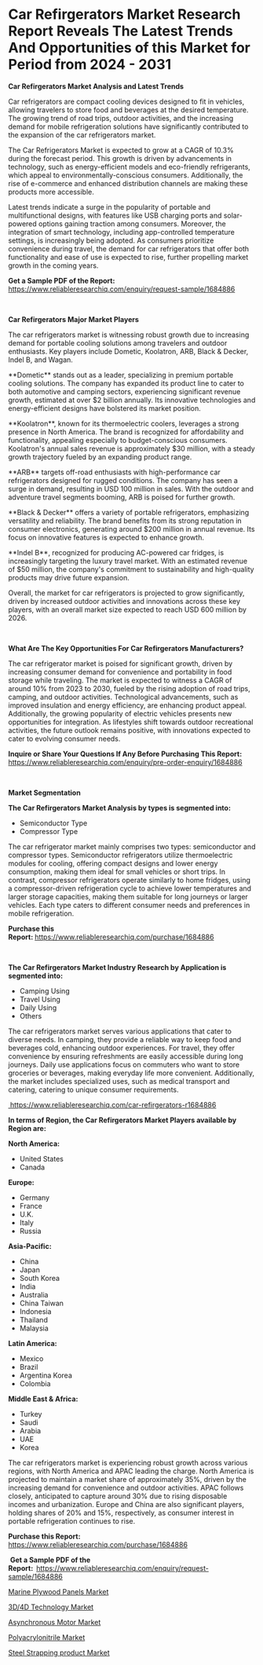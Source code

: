 <p><h1>Car Refirgerators Market Research Report Reveals The Latest Trends And Opportunities of this Market for Period from 2024 - 2031</h1></p><p><strong>Car Refirgerators Market Analysis and Latest Trends</strong></p>
<p><p>Car refrigerators are compact cooling devices designed to fit in vehicles, allowing travelers to store food and beverages at the desired temperature. The growing trend of road trips, outdoor activities, and the increasing demand for mobile refrigeration solutions have significantly contributed to the expansion of the car refrigerators market. </p><p>The Car Refrigerators Market is expected to grow at a CAGR of 10.3% during the forecast period. This growth is driven by advancements in technology, such as energy-efficient models and eco-friendly refrigerants, which appeal to environmentally-conscious consumers. Additionally, the rise of e-commerce and enhanced distribution channels are making these products more accessible.</p><p>Latest trends indicate a surge in the popularity of portable and multifunctional designs, with features like USB charging ports and solar-powered options gaining traction among consumers. Moreover, the integration of smart technology, including app-controlled temperature settings, is increasingly being adopted. As consumers prioritize convenience during travel, the demand for car refrigerators that offer both functionality and ease of use is expected to rise, further propelling market growth in the coming years.</p></p>
<p><strong>Get a Sample PDF of the Report:&nbsp;</strong> <a href="https://www.reliableresearchiq.com/enquiry/request-sample/1684886?utm_campaign=99&utm_medium=2&utm_source=Github&utm_content=ia&utm_term=16102024&utm_id=car-refirgerators">https://www.reliableresearchiq.com/enquiry/request-sample/1684886</a></p>
<p>&nbsp;</p>
<p><strong>Car Refirgerators Major Market Players</strong></p>
<p><p>The car refrigerators market is witnessing robust growth due to increasing demand for portable cooling solutions among travelers and outdoor enthusiasts. Key players include Dometic, Koolatron, ARB, Black & Decker, Indel B, and Wagan. </p><p>**Dometic** stands out as a leader, specializing in premium portable cooling solutions. The company has expanded its product line to cater to both automotive and camping sectors, experiencing significant revenue growth, estimated at over $2 billion annually. Its innovative technologies and energy-efficient designs have bolstered its market position.</p><p>**Koolatron**, known for its thermoelectric coolers, leverages a strong presence in North America. The brand is recognized for affordability and functionality, appealing especially to budget-conscious consumers. Koolatron's annual sales revenue is approximately $30 million, with a steady growth trajectory fueled by an expanding product range.</p><p>**ARB** targets off-road enthusiasts with high-performance car refrigerators designed for rugged conditions. The company has seen a surge in demand, resulting in USD 100 million in sales. With the outdoor and adventure travel segments booming, ARB is poised for further growth.</p><p>**Black & Decker** offers a variety of portable refrigerators, emphasizing versatility and reliability. The brand benefits from its strong reputation in consumer electronics, generating around $200 million in annual revenue. Its focus on innovative features is expected to enhance growth.</p><p>**Indel B**, recognized for producing AC-powered car fridges, is increasingly targeting the luxury travel market. With an estimated revenue of $50 million, the company's commitment to sustainability and high-quality products may drive future expansion.</p><p>Overall, the market for car refrigerators is projected to grow significantly, driven by increased outdoor activities and innovations across these key players, with an overall market size expected to reach USD 600 million by 2026.</p></p>
<p>&nbsp;</p>
<p><strong>What Are The Key Opportunities For Car Refirgerators Manufacturers?</strong></p>
<p><p>The car refrigerator market is poised for significant growth, driven by increasing consumer demand for convenience and portability in food storage while traveling. The market is expected to witness a CAGR of around 10% from 2023 to 2030, fueled by the rising adoption of road trips, camping, and outdoor activities. Technological advancements, such as improved insulation and energy efficiency, are enhancing product appeal. Additionally, the growing popularity of electric vehicles presents new opportunities for integration. As lifestyles shift towards outdoor recreational activities, the future outlook remains positive, with innovations expected to cater to evolving consumer needs.</p></p>
<p><strong>Inquire or Share Your Questions If Any Before Purchasing This Report:</strong> <a href="https://www.reliableresearchiq.com/enquiry/pre-order-enquiry/1684886?utm_campaign=99&utm_medium=2&utm_source=Github&utm_content=ia&utm_term=16102024&utm_id=car-refirgerators">https://www.reliableresearchiq.com/enquiry/pre-order-enquiry/1684886</a></p>
<p>&nbsp;</p>
<p><strong>Market Segmentation</strong></p>
<p><strong>The Car Refirgerators Market Analysis by types is segmented into:</strong></p>
<p><ul><li>Semiconductor Type</li><li>Compressor Type</li></ul></p>
<p><p>The car refrigerator market mainly comprises two types: semiconductor and compressor types. Semiconductor refrigerators utilize thermoelectric modules for cooling, offering compact designs and lower energy consumption, making them ideal for small vehicles or short trips. In contrast, compressor refrigerators operate similarly to home fridges, using a compressor-driven refrigeration cycle to achieve lower temperatures and larger storage capacities, making them suitable for long journeys or larger vehicles. Each type caters to different consumer needs and preferences in mobile refrigeration.</p></p>
<p><strong>Purchase this Report:&nbsp;</strong><a href="https://www.reliableresearchiq.com/purchase/1684886?utm_campaign=99&utm_medium=2&utm_source=Github&utm_content=ia&utm_term=16102024&utm_id=car-refirgerators">https://www.reliableresearchiq.com/purchase/1684886</a></p>
<p>&nbsp;</p>
<p><strong>The Car Refirgerators Market Industry Research by Application is segmented into:</strong></p>
<p><ul><li>Camping Using</li><li>Travel Using</li><li>Daily Using</li><li>Others</li></ul></p>
<p><p>The car refrigerators market serves various applications that cater to diverse needs. In camping, they provide a reliable way to keep food and beverages cold, enhancing outdoor experiences. For travel, they offer convenience by ensuring refreshments are easily accessible during long journeys. Daily use applications focus on commuters who want to store groceries or beverages, making everyday life more convenient. Additionally, the market includes specialized uses, such as medical transport and catering, catering to unique consumer requirements.</p></p>
<p><a href="https://www.reliableresearchiq.com/car-refirgerators-r1684886?utm_campaign=99&utm_medium=2&utm_source=Github&utm_content=ia&utm_term=16102024&utm_id=car-refirgerators">&nbsp;https://www.reliableresearchiq.com/car-refirgerators-r1684886</a></p>
<p><strong>In terms of Region, the Car Refirgerators Market Players available by Region are:</strong></p>
<p>
    <p> <strong> North America: </strong>
        <ul>
            <li>United States</li>
            <li>Canada</li>
        </ul>
        </p> 
    <p> <strong> Europe: </strong>
        <ul>
            <li>Germany</li>
            <li>France</li>
            <li>U.K.</li>
            <li>Italy</li>
            <li>Russia</li>
        </ul>
        </p> 
    <p> <strong> Asia-Pacific: </strong>
        <ul>
            <li>China</li>
            <li>Japan</li>
            <li>South Korea</li>
            <li>India</li>
            <li>Australia</li>
            <li>China Taiwan</li>
            <li>Indonesia</li>
            <li>Thailand</li>
            <li>Malaysia</li>
        </ul>
        </p> 
    <p> <strong> Latin America: </strong>
        <ul>
            <li>Mexico</li>
            <li>Brazil</li>
            <li>Argentina Korea</li>
            <li>Colombia</li>
        </ul>
        </p> 
    <p> <strong> Middle East & Africa: </strong>
        <ul>
            <li>Turkey</li>
            <li>Saudi</li>
            <li>Arabia</li>
            <li>UAE</li>
            <li>Korea</li>
        </ul>
    </p>
    </p>
<p><p>The car refrigerators market is experiencing robust growth across various regions, with North America and APAC leading the charge. North America is projected to maintain a market share of approximately 35%, driven by the increasing demand for convenience and outdoor activities. APAC follows closely, anticipated to capture around 30% due to rising disposable incomes and urbanization. Europe and China are also significant players, holding shares of 20% and 15%, respectively, as consumer interest in portable refrigeration continues to rise.</p></p>
<p><strong>Purchase this Report: </strong><a href="https://www.reliableresearchiq.com/purchase/1684886?utm_campaign=99&utm_medium=2&utm_source=Github&utm_content=ia&utm_term=16102024&utm_id=car-refirgerators">https://www.reliableresearchiq.com/purchase/1684886</a></p>
<p>&nbsp;<strong>Get a Sample PDF of the Report:&nbsp;&nbsp;</strong><a href="https://www.reliableresearchiq.com/enquiry/request-sample/1684886?utm_campaign=99&utm_medium=2&utm_source=Github&utm_content=ia&utm_term=16102024&utm_id=car-refirgerators">https://www.reliableresearchiq.com/enquiry/request-sample/1684886</a></p>
<p><strong></strong></p>
<p><p><a href="https://issuu.com/reportprime-2/docs/marine-plywood-panels-market-size-2_522b1fe98226f5?utm_campaign=99&utm_medium=2&utm_source=Github&utm_content=ia&utm_term=16102024&utm_id=car-refirgerators">Marine Plywood Panels Market</a></p><p><a href="https://github.com/daltondngelvin/Market-Research-Report-List-1/blob/main/3d4d-technology-market.md?utm_campaign=99&utm_medium=2&utm_source=Github&utm_content=ia&utm_term=16102024&utm_id=car-refirgerators">3D/4D Technology Market</a></p><p><a href="https://issuu.com/reportprime-2/docs/asynchronous-motor-market-size-2030_afe3d34bf7dbc2?utm_campaign=99&utm_medium=2&utm_source=Github&utm_content=ia&utm_term=16102024&utm_id=car-refirgerators">Asynchronous Motor Market</a></p><p><a href="https://github.com/hegwervaemeruk/Market-Research-Report-List-1/blob/main/polyacrylonitrile-market.md?utm_campaign=99&utm_medium=2&utm_source=Github&utm_content=ia&utm_term=16102024&utm_id=car-refirgerators">Polyacrylonitrile Market</a></p><p><a href="https://www.linkedin.com/pulse/analyzing-global-steel-strapping-product-market-growth-k0f1c?trk=public_post_embed_feed-article-content&utm_campaign=99&utm_medium=2&utm_source=Github&utm_content=ia&utm_term=16102024&utm_id=car-refirgerators">Steel Strapping product Market</a></p></p>